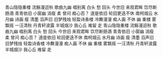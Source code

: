 
<html lang="en">
<head>
    <meta charset="UTF-8">
    <title>牛逼</title>
</head>
<body>
青山隐隐重楼
流觞漫迢秋
歌曲九幽
唱别离
白头
愁
回头
今世旧
来观君眸
饮尽断肠酒
青青依旧
小窗幽
消瘦
柔
曾问
痴心否？
道是依旧
轮回更迭不休
南柯烟云
水月幽
诗画
瘦
清墨
滔声旧
旧梦残烛
轻盈诗香楼
冷舞漫漫
痴人画
不休
幽
重楼
雾飘摇
一汪清秋
丹青轩波露
半城烟沙
我心丘
难留
走
</body>
</html>

<html lang="en">
<head>
    <meta charset="UTF-8">
    <title>牛逼</title>
</head>
<body>
青山隐隐重楼
流觞漫迢秋
歌曲九幽
唱别离
白头
愁
回头
今世旧
来观君眸
饮尽断肠酒
青青依旧
小窗幽
消瘦
柔
曾问
痴心否？
道是依旧
轮回更迭不休
南柯烟云
水月幽
诗画
瘦
清墨
滔声旧
旧梦残烛
轻盈诗香楼
冷舞漫漫
痴人画
不休
幽
重楼
雾飘摇
一汪清秋
丹青轩波露
半城烟沙
我心丘
难留
走
</body>
</html>
